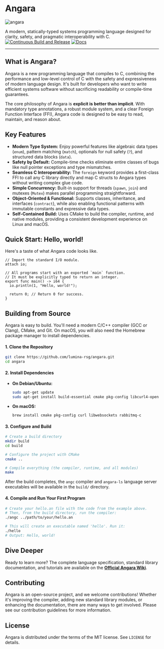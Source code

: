 # Angara


![angara](https://github.com/user-attachments/assets/7fd6448a-abdf-42ea-87f0-e9de3cc22390)

A modern, statically-typed systems programming language designed for clarity, safety, and pragmatic interoperability with C.
[![Continuous Build and Release](https://github.com/lumen-rsg/angara/actions/workflows/main.yml/badge.svg)](https://github.com/lumen-rsg/angara/actions/workflows/main.yml)
[![Docs](https://img.shields.io/badge/docs-Language%20Guide-blue.svg)](https://github.com/lumen-rsg/angara/wiki)

---

## What is Angara?

Angara is a new programming language that compiles to C, combining the performance and low-level control of C with the safety and expressiveness of modern language design. It's built for developers who want to write efficient systems software without sacrificing readability or compile-time guarantees.

The core philosophy of Angara is **explicit is better than implicit**. With mandatory type annotations, a robust module system, and a clear Foreign Function Interface (FFI), Angara code is designed to be easy to read, maintain, and reason about.

## Key Features

*   **Modern Type System:** Enjoy powerful features like algebraic data types (`enum`), pattern matching (`match`), optionals for null safety (`?`), and structured data blocks (`data`).
*   **Safety by Default:** Compile-time checks eliminate entire classes of bugs like null pointer exceptions and type mismatches.
*   **Seamless C Interoperability:** The `foreign` keyword provides a first-class FFI to call any C library directly and map C structs to Angara types without writing complex glue code.
*   **Simple Concurrency:** Built-in support for threads (`spawn`, `join`) and mutexes (`Mutex`) makes parallel programming straightforward.
*   **Object-Oriented & Functional:** Supports classes, inheritance, and interfaces (`contract`), while also enabling functional patterns with immutable constants and expressive data types.
*   **Self-Contained Build:** Uses CMake to build the compiler, runtime, and native modules, providing a consistent development experience on Linux and macOS.

## Quick Start: Hello, world!

Here's a taste of what Angara code looks like.

```angara
// Import the standard I/O module.
attach io;

// All programs start with an exported `main` function.
// It must be explicitly typed to return an integer.
export func main() -> i64 {
  io.println(1, "Hello, world!");

  return 0; // Return 0 for success.
}
```

## Building from Source

Angara is easy to build. You'll need a modern C/C++ compiler (GCC or Clang), CMake, and Git. On macOS, you will also need the Homebrew package manager to install dependencies.

#### 1. Clone the Repository

```sh
git clone https://github.com/lumina-rsg/angara.git
cd angara
```

#### 2. Install Dependencies

*   **On Debian/Ubuntu:**
    ```sh
    sudo apt-get update
    sudo apt-get install build-essential cmake pkg-config libcurl4-openssl-dev libwebsockets-dev librabbitmq-dev
    ```
*   **On macOS:**
    ```sh
    brew install cmake pkg-config curl libwebsockets rabbitmq-c
    ```

#### 3. Configure and Build

```sh
# Create a build directory
mkdir build
cd build

# Configure the project with CMake
cmake ..

# Compile everything (the compiler, runtime, and all modules)
make
```

After the build completes, the `angc` compiler and `angara-ls` language server executables will be available in the `build/` directory.

#### 4. Compile and Run Your First Program

```sh
# Create your hello.an file with the code from the example above.
# Then, from the build directory, run the compiler:
./angc ../path/to/your/hello.an

# This will create an executable named 'hello'. Run it:
./hello
# Output: Hello, world!
```

## Dive Deeper

Ready to learn more? The complete language specification, standard library documentation, and tutorials are available on the **[Official Angara Wiki](https://github.com/lumen-rsg/angara/wiki)**.

## Contributing

Angara is an open-source project, and we welcome contributions! Whether it's improving the compiler, adding new standard library modules, or enhancing the documentation, there are many ways to get involved. Please see our contribution guidelines for more information.

## License

Angara is distributed under the terms of the MIT license. See `LICENSE` for details.
